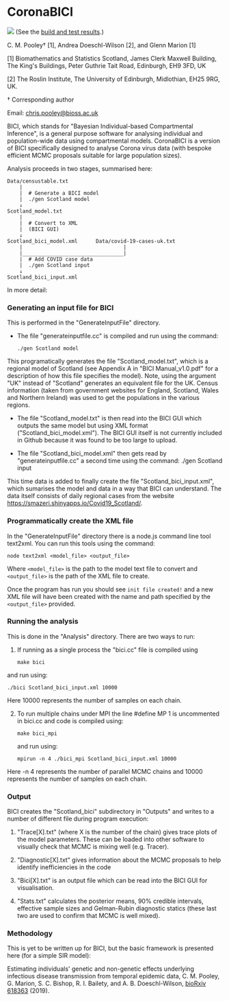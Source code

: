 
# CoronaBICI

![](https://github.com/ScottishCovidResponse/CoronaBICI/workflows/CI/badge.svg?branch=master) (See the [build and test results](https://github.com/ScottishCovidResponse/CoronaBICI/actions?query=workflow%3ACI).)

C. M. Pooley† [1], Andrea Doeschl-Wilson [2], and Glenn Marion [1]

[1] Biomathematics and Statistics Scotland, James Clerk Maxwell Building, The King's Buildings, Peter Guthrie Tait Road, Edinburgh, EH9 3FD, UK 

[2] The Roslin Institute, The University of Edinburgh, Midlothian, EH25 9RG, UK. 

† Corresponding author

Email: [chris.pooley@bioss.ac.uk](mailto:chris.pooley@bioss.ac.uk)

BICI, which stands for "Bayesian Individual-based Compartmental Inference", is a general purpose software for analysing individual and population-wide data using compartmental models. CoronaBICI is a version of BICI specifically designed to analyse Corona virus data (with bespoke efficient MCMC proposals suitable for large population sizes).

Analysis proceeds in two stages, summarised here:

```
Data/censustable.txt
    |
    |  # Generate a BICI model
    |  ./gen Scotland model
    ↓
Scotland_model.txt
    |
    |  # Convert to XML
    |  (BICI GUI)
    ↓
Scotland_bici_model.xml      Data/covid-19-cases-uk.txt
    |                                 |
    |_________________________________|
    |  # Add COVID case data
    |  ./gen Scotland input
    ↓
Scotland_bici_input.xml
```

In more detail:

### Generating an input file for BICI

This is performed in the "GenerateInputFile" directory. 
* The file "generateinputfile.cc" is compiled and run using the command:
  ```
  ./gen Scotland model
  ```
This programatically generates the file "Scotland_model.txt", which is a regional model of Scotland (see Appendix A in "BICI Manual_v1.0.pdf" for a description of how this file specifies the model). Note, using the argument "UK" instead of "Scotland" generates an equivalent file for the UK. Census information (taken from government websites for England, Scotland, Wales and Northern Ireland) was used to get the populations in the various regions.

* The file "Scotland_model.txt" is then read into the BICI GUI which outputs the same model but using XML format ("Scotland_bici_model.xml"). The BICI GUI itself is not currently included in Github because it was found to be too large to upload.

* The file "Scotland_bici_model.xml" then gets read by "generateinputfile.cc" a second time using the command:
./gen Scotland input

This time data is added to finally create the file "Scotland_bici_input.xml", which sumarises the model and data in a way that BICI can understand. The data itself consists of daily regional cases from the website https://smazeri.shinyapps.io/Covid19_Scotland/.   

### Programmatically create the XML file

In the "GenerateInputFile" directory there is a node.js command line tool text2xml. You can run this tools using the command:
```
node text2xml <model_file> <output_file>
```
Where `<model_file>` is the path to the model text file to convert and `<output_file>` is the path of the XML file to create.

Once the program has run you should see `init file created!` and a new XML file will have been created with the name and path specified by the `<output_file>` provided.

### Running the analysis

This is done in the "Analysis" directory. There are two ways to run: 

1. If running as a single process the "bici.cc" file is compiled using
   ```
   make bici
   ```
and run using:
   ```
   ./bici Scotland_bici_input.xml 10000
   ```
   Here 10000 represents the number of samples on each chain. 

2. To run multiple chains under MPI the line #define MP 1 is uncommented in bici.cc and code is compiled using:
   ```
   make bici_mpi
   ```
   and run using:        
   ```
   mpirun -n 4 ./bici_mpi Scotland_bici_input.xml 10000
   ```
Here -n 4 represents the number of parallel MCMC chains and 10000 represents the number of samples on each chain. 

### Output

BICI creates the "Scotland_bici" subdirectory in "Outputs" and  writes to a number of different file during program execution:

1. "Trace[X].txt" (where X is the number of the chain) gives trace plots of the model parameters. These can be loaded into other software to visually check that MCMC is mixing well (e.g. Tracer).

2. "Diagnostic[X].txt" gives information about the MCMC proposals to help identify inefficiencies in the code

3. "Bici[X].txt" is an output file which can be read into the BICI GUI for visualisation.

4. "Stats.txt" calculates the posterior means, 90% credible intervals, effective sample sizes and Gelman-Rubin diagnostic statics (these last two are used to confirm that MCMC is well mixed).

### Methodology

This is yet to be written up for BICI, but the basic framework is presented here (for a simple SIR model):

Estimating individuals' genetic and non-genetic effects underlying infectious disease transmission from temporal epidemic data, C. M. Pooley, G. Marion, S. C. Bishop, R. I. Bailety, and A. B. Doeschl-Wilson, [bioRxiv 618363](https://www.biorxiv.org/content/10.1101/618363v3.full) (2019).

